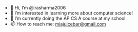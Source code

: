 - 👋 Hi, I’m @irasharma2006
- 👀 I’m interested in learning more about computer science!
- 🌱 I’m currently doing the AP CS A course at my school. 
- 📫 How to reach me: miajuicebar@gmail.com

<!---
irasharma2006/irasharma2006 is a ✨ special ✨ repository because its `README.md` (this file) appears on your GitHub profile.
You can click the Preview link to take a look at your changes.
--->
